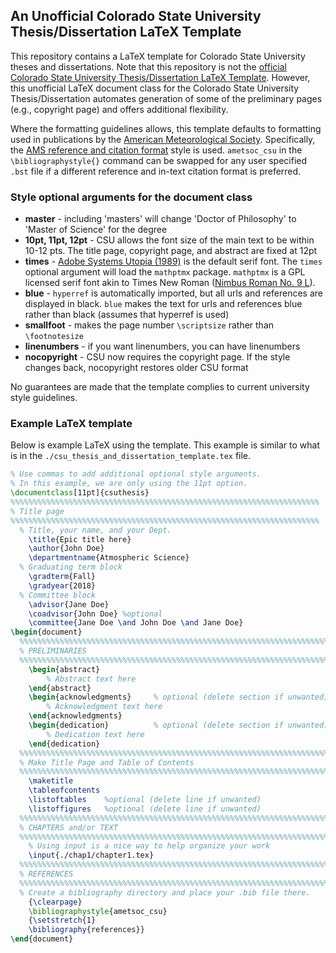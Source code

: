 ## An Unofficial Colorado State University Thesis/Dissertation LaTeX Template

This repository contains a LaTeX template for Colorado State
University theses and dissertations. Note that this repository is not the
[official Colorado State University Thesis/Dissertation LaTeX Template](https://github.com/idfah/csuthesis).
However, this unofficial LaTeX document class for the Colorado State University
Thesis/Dissertation automates generation of some of the
preliminary pages (e.g., copyright page) and offers additional flexibility.

Where the formatting guidelines allows, this template defaults to formatting used
in publications by the [American Meteorological Society](https://www.ametsoc.org/).
Specifically, the [AMS reference and citation format](https://www.ametsoc.org/ams/index.cfm/publications/authors/journal-and-bams-authors/formatting-and-manuscript-components/references/) style is used.
`ametsoc_csu` in the `\bibliographystyle{}` command can be swapped for any
user specified `.bst` file if a different reference and in-text citation format
is preferred.

### Style optional arguments for the document class
 * **master** - including 'masters' will change 'Doctor of Philosophy' to 'Master of Science' for the degree
 * **10pt, 11pt, 12pt** - CSU allows the font size of the main text to be within 10-12 pts. The title page, copyright page, and abstract are fixed at 12pt
 * **times** - [Adobe Systems Utopia (1989)](https://en.wikipedia.org/wiki/Utopia_(typeface)) is the default serif font. The `times` optional argument will load the `mathptmx` package. `mathptmx` is a GPL licensed serif font akin to Times New Roman ([Nimbus Roman No. 9 L](https://en.wikipedia.org/wiki/Nimbus_Roman_No._9_L)).
 * **blue** - `hyperref` is automatically imported, but all urls and references are displayed in black. `blue` makes the text for urls and references blue rather than black (assumes that hyperref is used)
 * **smallfoot** - makes the page number `\scriptsize` rather than `\footnotesize`
 * **linenumbers** - if you want linenumbers, you can have linenumbers
 * **nocopyright** - CSU now requires the copyright page. If the style changes back, nocopyright restores older CSU format

No guarantees are made that the template complies to current
university style guidelines.

### Example LaTeX template
Below is example LaTeX using the template. This example is similar to what is in the `./csu_thesis_and_dissertation_template.tex` file.
```latex
% Use commas to add additional optional style arguments.
% In this example, we are only using the 11pt option.
\documentclass[11pt]{csuthesis}
%%%%%%%%%%%%%%%%%%%%%%%%%%%%%%%%%%%%%%%%%%%%%%%%%%%%%%%%%%%%%%%%%%%%%
% Title page
%%%%%%%%%%%%%%%%%%%%%%%%%%%%%%%%%%%%%%%%%%%%%%%%%%%%%%%%%%%%%%%%%%%%%
  % Title, your name, and your Dept.
    \title{Epic title here}
    \author{John Doe}
    \departmentname{Atmospheric Science}
  % Graduating term block
    \gradterm{Fall}
    \gradyear{2018}
  % Committee block
    \advisor{Jane Doe}
    \coadvisor{John Doe} %optional
    \committee{Jane Doe \and John Doe \and Jane Doe}
\begin{document}
  %%%%%%%%%%%%%%%%%%%%%%%%%%%%%%%%%%%%%%%%%%%%%%%%%%%%%%%%%%%%%%%%%%%%%
  % PRELIMINARIES
  %%%%%%%%%%%%%%%%%%%%%%%%%%%%%%%%%%%%%%%%%%%%%%%%%%%%%%%%%%%%%%%%%%%%%
    \begin{abstract}
        % Abstract text here
    \end{abstract}
    \begin{acknowledgments}     % optional (delete section if unwanted)
        % Acknowledgment text here
    \end{acknowledgments}
    \begin{dedication}          % optional (delete section if unwanted)
        % Dedication text here
    \end{dedication}
  %%%%%%%%%%%%%%%%%%%%%%%%%%%%%%%%%%%%%%%%%%%%%%%%%%%%%%%%%%%%%%%%%%%%%
  % Make Title Page and Table of Contents
  %%%%%%%%%%%%%%%%%%%%%%%%%%%%%%%%%%%%%%%%%%%%%%%%%%%%%%%%%%%%%%%%%%%%%
    \maketitle
    \tableofcontents
    \listoftables    %optional (delete line if unwanted)
    \listoffigures   %optional (delete line if unwanted)
  %%%%%%%%%%%%%%%%%%%%%%%%%%%%%%%%%%%%%%%%%%%%%%%%%%%%%%%%%%%%%%%%%%%%%
  % CHAPTERS and/or TEXT
  %%%%%%%%%%%%%%%%%%%%%%%%%%%%%%%%%%%%%%%%%%%%%%%%%%%%%%%%%%%%%%%%%%%%%
    % Using input is a nice way to help organize your work
    \input{./chap1/chapter1.tex}
  %%%%%%%%%%%%%%%%%%%%%%%%%%%%%%%%%%%%%%%%%%%%%%%%%%%%%%%%%%%%%%%%%%%%%
  % REFERENCES
  %%%%%%%%%%%%%%%%%%%%%%%%%%%%%%%%%%%%%%%%%%%%%%%%%%%%%%%%%%%%%%%%%%%%%
  % Create a bibliography directory and place your .bib file there.
    {\clearpage}
    \bibliographystyle{ametsoc_csu}
    {\setstretch{1}
    \bibliography{references}}
\end{document}
```
